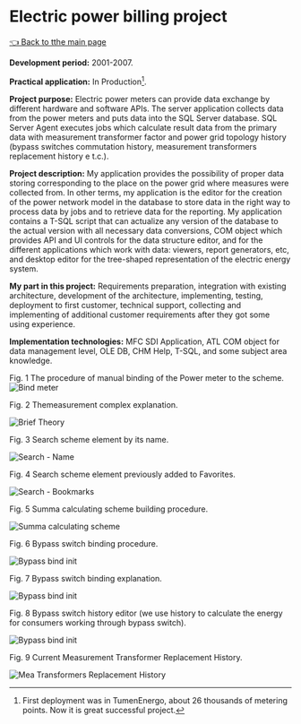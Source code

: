 # Electric power billing project

[:point_left: Back to tthe main page](../../README.md)

**Development period:** 2001-2007.

**Practical application:** In Production[^1].

**Project purpose:** Electric power meters can provide data exchange by different hardware and software APIs. 
The server application collects data from the power meters and puts data into the SQL Server database. 
SQL Server Agent executes jobs which calculate result data from the primary data with measurement transformer 
factor and power grid topology history (bypass switches commutation history, measurement transformers replacement history e t.c.).

**Project description:** 
My application provides the possibility of proper data storing corresponding to the place on the power grid where measures were collected from. In other terms, my application is the editor for the creation of the power network model in the database to store data in the right way to process data by jobs and to retrieve data for the reporting. My application contains a T-SQL script that can actualize any version of the database to the actual version with all necessary data conversions, COM object which provides API and UI controls for the data structure editor, and for the different applications which work with data: viewers, report generators, etc, and desktop editor for the tree-shaped representation of the electric energy system.

**My part in this project:** Requirements preparation, integration with existing architecture, development of the architecture, implementing, testing, deployment to first customer, technical support, collecting and implementing of additional customer requirements after they got some using experience.

**Implementation technologies:** MFC SDI Application, ATL COM object for data management level, OLE DB, CHM Help, T-SQL, and some subject area knowledge.

Fig. 1 The procedure of manual binding of the Power meter to the scheme.
![Bind meter](Images/Dlg_Bind_Meter_Tree.png)

Fig. 2 Themeasurement complex explanation.

![Brief Theory](Images/Fig_02_Theor_MeaComplex.png)

Fig. 3 Search scheme element by its name.

![Search - Name](Images/Fig_03_Search_Name.gif)

Fig. 4 Search scheme element previously added to Favorites.

![Search - Bookmarks](Images/Fig_04_Search_Fav.gif)

Fig. 5 Summa calculating scheme building procedure.

![Summa calculating scheme](Images/Fig_05_Bind_Sum.png)

Fig. 6 Bypass switch binding procedure.

![Bypass bind init](Images/Fig_06_Bypass_Bind_Init.png)

Fig. 7 Bypass switch binding explanation.

![Bypass bind init](Images/Fig_07_Bypass_Bind_Explain.png)

Fig. 8 Bypass switch history editor (we use history to calculate the energy for consumers working through bypass switch).

![Bypass bind init](Images/Fig_08_Bypass_Log.gif)

Fig. 9 Current Measurement Transformer Replacement History.

![Mea Transformers Replacement History](Images/Fig_09_Mea_Coeff_Hist.png)



[^1]: First deployment was in TumenEnergo, about 26 thousands of metering points. Now it is great successful project.
